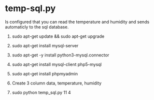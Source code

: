 # temp-sql.py

Is configured that you can read the temperature and humidity and sends automaticly to the sql database.

1. sudo apt-get update && sudo apt-get upgrade
2. sudo apt-get install mysql-server
3. sudo apt-get -y install python3-mysql.connector
4. sudo apt-get install mysql-client php5-mysql
5. sudo apt-get install phpmyadmin

6. Create 3 column data, temperature, humidity

7. sudo python temp_sql.py 11 4
